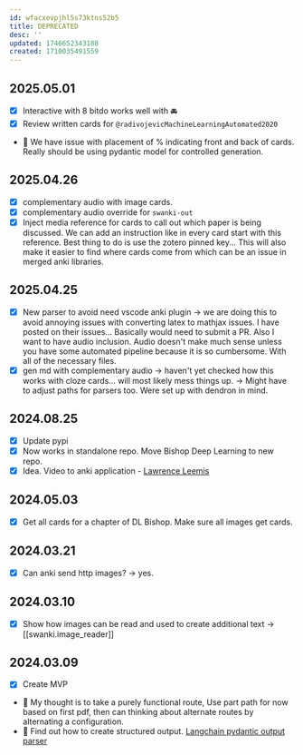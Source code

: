 ```yaml
---
id: wfacxevpjhl5s73ktns52b5
title: DEPRECATED
desc: ''
updated: 1746652343188
created: 1710035491559
---
```

## 2025.05.01

- [x] Interactive with 8 bitdo works well with 🚘
- [x] Review written cards for `@radivojevicMachineLearningAutomated2020`
- 🔲 We have issue with placement of % indicating front and back of cards. Really should be using pydantic model for controlled generation.

## 2025.04.26

- [x] complementary audio with image cards.
- [x] complementary audio override for `swanki-out`
- [x] Inject media reference for cards to call out which paper is being discussed. We can add an instruction like in every card start with this reference. Best thing to do is use the zotero pinned key... This will also make it easier to find where cards come from which can be an issue in merged anki libraries.

## 2025.04.25

- [x] New parser to avoid need vscode anki plugin → we are doing this to avoid annoying issues with converting latex to mathjax issues. I have posted on their issues... Basically would need to submit a PR. Also I want to have audio inclusion. Audio doesn't make much sense unless you have some automated pipeline because it is so cumbersome. With all of the necessary files.
- [x] gen md with complementary audio → haven't yet checked how this works with cloze cards... will most likely mess things up. → Might have to adjust paths for parsers too. Were set up with dendron in mind.

## 2024.08.25

- [x] Update pypi
- [x] Now works in standalone repo. Move Bishop Deep Learning to new repo.
- [x] Idea. Video to anki application - [Lawrence Leemis](https://www.youtube.com/@LawrenceLeemis/playlists)

## 2024.05.03

- [x] Get all cards for a chapter of DL Bishop. Make sure all images get cards.

## 2024.03.21

- [x] Can anki send http images? → yes.

## 2024.03.10

- [x] Show how images can be read and used to create additional text → [[swanki.image_reader]]

## 2024.03.09

- [x] Create MVP
- 🔲 My thought is to take a purely functional route, Use part path for now based on first pdf, then can thinking about alternate routes by alternating a configuration.
- 🔲 Find out how to create structured output. [Langchain pydantic output parser](https://python.langchain.com/docs/modules/model_io/output_parsers/types/pydantic)
